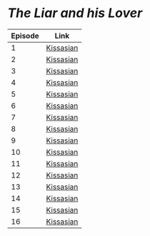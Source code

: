 # _The Liar and his Lover_

| Episode | Link                                                                      |
|---------|---------------------------------------------------------------------------|
| 1       | [Kissasian](https://kissasian.sh/Drama/The-Liar-and-His-Lover/Episode-1)  |
| 2       | [Kissasian](https://kissasian.sh/Drama/The-Liar-and-His-Lover/Episode-2)  |
| 3       | [Kissasian](https://kissasian.sh/Drama/The-Liar-and-His-Lover/Episode-3)  |
| 4       | [Kissasian](https://kissasian.sh/Drama/The-Liar-and-His-Lover/Episode-4)  |
| 5       | [Kissasian](https://kissasian.sh/Drama/The-Liar-and-His-Lover/Episode-5)  |
| 6       | [Kissasian](https://kissasian.sh/Drama/The-Liar-and-His-Lover/Episode-6)  |
| 7       | [Kissasian](https://kissasian.sh/Drama/The-Liar-and-His-Lover/Episode-7)  |
| 8       | [Kissasian](https://kissasian.sh/Drama/The-Liar-and-His-Lover/Episode-8)  |
| 9       | [Kissasian](https://kissasian.sh/Drama/The-Liar-and-His-Lover/Episode-9)  |
| 10      | [Kissasian](https://kissasian.sh/Drama/The-Liar-and-His-Lover/Episode-10) |
| 11      | [Kissasian](https://kissasian.sh/Drama/The-Liar-and-His-Lover/Episode-11) |
| 12      | [Kissasian](https://kissasian.sh/Drama/The-Liar-and-His-Lover/Episode-12) |
| 13      | [Kissasian](https://kissasian.sh/Drama/The-Liar-and-His-Lover/Episode-13) |
| 14      | [Kissasian](https://kissasian.sh/Drama/The-Liar-and-His-Lover/Episode-14) |
| 15      | [Kissasian](https://kissasian.sh/Drama/The-Liar-and-His-Lover/Episode-15) |
| 16      | [Kissasian](https://kissasian.sh/Drama/The-Liar-and-His-Lover/Episode-16) |